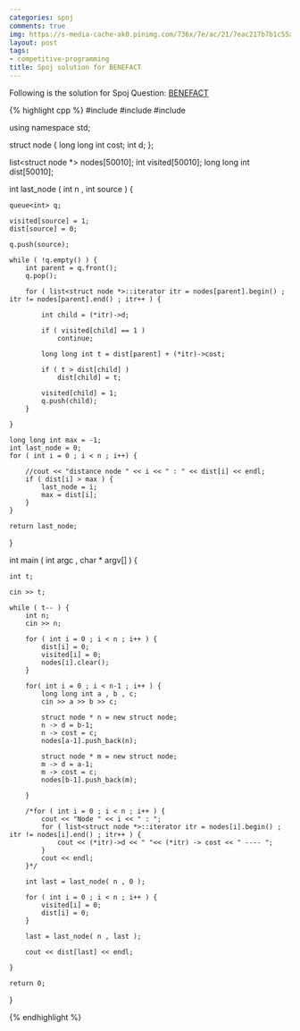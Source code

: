 ```yaml
---
categories: spoj
comments: true
img: https://s-media-cache-ak0.pinimg.com/736x/7e/ac/21/7eac217b7b1c55ab7fd56758e4e181be.jpg
layout: post
tags:
- competitive-programming
title: Spoj solution for BENEFACT
---
```


Following is the solution for Spoj Question: [BENEFACT](http://www.spoj.com/problems/BENEFACT/)

{% highlight cpp %}
#include <iostream>
#include <queue>
#include <list>

using namespace std;

struct node {
	long long int cost;
	int d;
};

list<struct node *> nodes[50010];
int visited[50010];
long long int dist[50010];

int last_node ( int n , int source ) {

	queue<int> q;

	visited[source] = 1;
	dist[source] = 0;

	q.push(source);

	while ( !q.empty() ) {
		int parent = q.front();
		q.pop();

		for ( list<struct node *>::iterator itr = nodes[parent].begin() ; itr != nodes[parent].end() ; itr++ ) {

			int child = (*itr)->d;

			if ( visited[child] == 1 )
				continue;

			long long int t = dist[parent] + (*itr)->cost;

			if ( t > dist[child] )
				dist[child] = t;

			visited[child] = 1;
			q.push(child);
		}

	}

	long long int max = -1;
	int last_node = 0;
	for ( int i = 0 ; i < n ; i++) {
	
		//cout << "distance node " << i << " : " << dist[i] << endl;
		if ( dist[i] > max ) {
			last_node = i;
			max = dist[i];
		}
	}
		
	return last_node;
}

int main ( int argc , char * argv[] ) {

	int t;

	cin >> t;

	while ( t-- ) {
		int n;
		cin >> n;

		for ( int i = 0 ; i < n ; i++ ) {
			dist[i] = 0;
			visited[i] = 0;
			nodes[i].clear();
		}

		for( int i = 0 ; i < n-1 ; i++ ) {
			long long int a , b , c;
			cin >> a >> b >> c;

			struct node * n = new struct node;
			n -> d = b-1;
			n -> cost = c;
			nodes[a-1].push_back(n);

			struct node * m = new struct node;
			m -> d = a-1;
			m -> cost = c;
			nodes[b-1].push_back(m);

		}

		/*for ( int i = 0 ; i < n ; i++ ) {
			cout << "Node " << i << " : ";
			for ( list<struct node *>::iterator itr = nodes[i].begin() ; itr != nodes[i].end() ; itr++ ) {
				cout << (*itr)->d << " "<< (*itr) -> cost << " ---- ";
			}
			cout << endl;
		}*/

		int last = last_node( n , 0 );

		for ( int i = 0 ; i < n ; i++ ) {
			visited[i] = 0;
			dist[i] = 0;
		}

		last = last_node( n , last );

		cout << dist[last] << endl;

	}

	return 0;
}

{% endhighlight %}